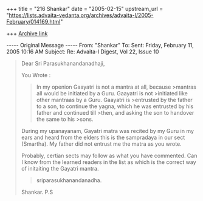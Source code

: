 +++
title = "216 Shankar"
date = "2005-02-15"
upstream_url = "https://lists.advaita-vedanta.org/archives/advaita-l/2005-February/014169.html"

+++
[Archive link](https://lists.advaita-vedanta.org/archives/advaita-l/2005-February/014169.html)


----- Original Message -----
From: "Shankar" <shankar at tataelxsi.co.in>
To: <advaita-l at lists.advaita-vedanta.org>
Sent: Friday, February 11, 2005 10:16 AM
Subject: Re: Advaita-l Digest, Vol 22, Issue 10


> Dear Sri Parasukhanandanadhaji,
>
> You Wrote :
>
> > In my openion Gaayatri is not a mantra at all, because >mantras all
would
> be initiated by a Guru.  Gaayatri is not >initiated like other mantraas by
a
> Guru.  Gaayatri is >entrusted by the father to a son, to continue the
yagna,
> >which he was entrusted by his father and continued till >then,  and
asking
> the son to handover the same to his >sons.
>
> During my upanayanam, Gayatri matra was recited by my
> Guru in my ears and heard from the elders this is the
> sampradaya in our sect (Smartha). My father did not
> entrust me the matra as you wrote.
>
> Probably, certian sects may follow as what you have commented. Can I know
> from the learned readers
> in the list as which is the correct way of initaiting the Gayatri mantra.
>
> > sriparasukhanandanadha.
>
> Shankar. P.S
>
>


